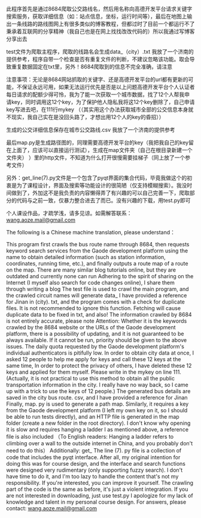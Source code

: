 此程序首先是通过8684爬取公交路线名，然后用名称向高德开发平台请求关键字搜索服务，获取详细信息（如：站点信息，坐标，运行时间等），最后在地图上输出一条线路的路线图网上有很多类似的博客教程，但都过时了目前一个都运行不了
秉承着互联网的分享精神（我自己也是在网上找找改改代码的）所以我通过写博客分享出去

test文件为爬取主程序，爬取的线路名会生成data_（city）.txt 我放了一个济南的提供参考，程序自带一个检查是否有重复文件的判断，不建议忽略该功能。取会导致重复数据固定在txt里，另外！8684爬取到的信息不完全准确，请注意

注意事项：无论是8684网站抓取的关键字、还是高德开发平台的url都有更新的可能，不保证永远可用，如果无法运行优先是否是以上问题高德开发平台个人认证者每日请求的配额少得可怜，我为了能一次获取一个城市数据，找了12个人帮我申请key，同时调用这12个key，为了保护他人隐私我将这12个key删除了，自己申请key写进去吧，在111行mykey    （（其实用这个办法获取城市全部的公交信息本身就不现实，我自己实在是没回头路了，才想出用12个人的key的昏招））

生成的公交详细信息保存在城市公交路线.csv 我放了一个济南的提供参考

最后map.py是生成路径图的，同理需要高德开发平台的key（我把我自己的key留在上面了，应该可以直接运行测试），生成在map文件夹（自己在根目录新建一个文件夹） ）里的http文件，不知道为什么打开很慢需要挂梯子（同上放了一个参考文件）

另外：get_line(7).py文件是一个包含了pyqt界面的集合代码，毕竟我做这个的初衷是为了课程设计，界面及搜索等功能设计的很简陋（仅支持模糊搜索）。我没时间做到了，外加这不是我负责的内容懒得弄了有兴趣的可以自己完善一下，爬取部分的代码与之前一致，仅暴力整合进去了而已。没有兴趣的下载，用test.py即可

个人课设作品，才疏学浅，请多见谅。如需解答联系：wang.aoze.mail@gmail.com

The following is a Chinese machine translation, please understand：


This program first crawls the bus route name through 8684, then requests keyword search services from the Gaode development platform using the name to obtain detailed information (such as station information, coordinates, running time, etc.), and finally outputs a route map of a route on the map. There are many similar blog tutorials online, but they are outdated and currently none can run
Adhering to the spirit of sharing on the Internet (I myself also search for code changes online), I share them through writing a blog
The test file is used to crawl the main program, and the crawled circuit names will generate data_ I have provided a reference for Jinan in (city). txt, and the program comes with a check for duplicate files. It is not recommended to ignore this function. Fetching will cause duplicate data to be fixed in txt, and also! The information crawled by 8684 is not entirely accurate, please note
Attention: Whether it is the keywords crawled by the 8684 website or the URLs of the Gaode development platform, there is a possibility of updating, and it is not guaranteed to be always available. If it cannot be run, priority should be given to the above issues. The daily quota requested by the Gaode development platform's individual authenticators is pitifully low. In order to obtain city data at once, I asked 12 people to help me apply for keys and call these 12 keys at the same time, In order to protect the privacy of others, I have deleted these 12 keys and applied for them myself. Please write in the mykey on line 111. (Actually, it is not practical to use this method to obtain all the public transportation information in the city. I really have no way back, so I came up with a trick to use the keys of 12 people.)
The generated bus details are saved in the city bus route. csv, and I have provided a reference for Jinan
Finally, map. py is used to generate a path map. Similarly, it requires a key from the Gaode development platform (I left my own key on it, so I should be able to run tests directly), and an HTTP file is generated in the map folder (create a new folder in the root directory). I don't know why opening it is slow and requires hanging a ladder I as mentioned above, a reference file is also included （To English readers: Hanging a ladder refers to climbing over a wall to the outside internet in China, and you probably don't need to do this）
Additionally: get_ The line (7). py file is a collection of code that includes the pyqt interface. After all, my original intention for doing this was for course design, and the interface and search functions were designed very rudimentary (only supporting fuzzy search). I don't have time to do it, and I'm too lazy to handle the content that's not my responsibility. If you're interested, you can improve it yourself. The crawling part of the code is the same as before, it's just a violent integration. If you are not interested in downloading, just use test.py
I apologize for my lack of knowledge and talent in my personal course design. For answers, please contact: wang.aoze.mail@gmail.com
